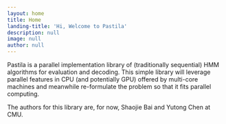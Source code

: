 ```yaml
---
layout: home
title: Home
landing-title: 'Hi, Welcome to Pastila'
description: null
image: null
author: null
---
```


Pastila is a parallel implementation library of (traditionally sequential) HMM algorithms for evaluation and decoding. This simple library will leverage parallel features in CPU (and potentially GPU) offered by multi-core machines and meanwhile re-formulate the problem so that it fits parallel computing.

The authors for this library are, for now, Shaojie Bai and Yutong Chen at CMU.
